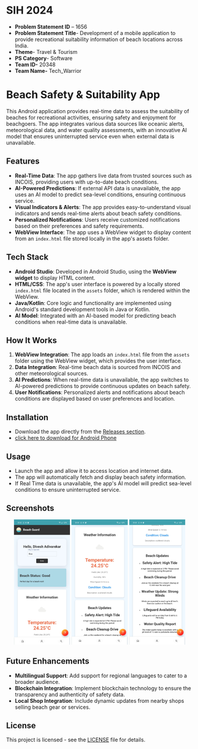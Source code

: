 # SIH 2024

- **Problem Statement ID** – 1656
- **Problem Statement Title**- Development of a mobile application to provide recreational suitability information of beach locations across India.
- **Theme**- Travel & Tourism
- **PS Category**- Software
- **Team ID-** 20348
- **Team Name-** Tech_Warrior

# Beach Safety & Suitability App

This Android application provides real-time data to assess the suitability of beaches for recreational activities, ensuring safety and enjoyment for beachgoers. The app integrates various data sources like oceanic alerts, meteorological data, and water quality assessments, with an innovative AI model that ensures uninterrupted service even when external data is unavailable.

## Features

- **Real-Time Data**: The app gathers live data from trusted sources such as INCOIS, providing users with up-to-date beach conditions.
- **AI-Powered Predictions**: If external API data is unavailable, the app uses an AI model to predict sea-level conditions, ensuring continuous service.
- **Visual Indicators & Alerts**: The app provides easy-to-understand visual indicators and sends real-time alerts about beach safety conditions.
- **Personalized Notifications**: Users receive customized notifications based on their preferences and safety requirements.
- **WebView Interface**: The app uses a WebView widget to display content from an `index.html` file stored locally in the app's assets folder.

## Tech Stack

- **Android Studio**: Developed in Android Studio, using the **WebView widget** to display HTML content.
- **HTML/CSS**: The app's user interface is powered by a locally stored `index.html` file located in the `assets` folder, which is rendered within the WebView.
- **Java/Kotlin**: Core logic and functionality are implemented using Android's standard development tools in Java or Kotlin.
- **AI Model**: Integrated with an AI-based model for predicting beach conditions when real-time data is unavailable.

## How It Works

1. **WebView Integration**: The app loads an `index.html` file from the `assets` folder using the WebView widget, which provides the user interface.
2. **Data Integration**: Real-time beach data is sourced from INCOIS and other meteorological sources.
3. **AI Predictions**: When real-time data is unavailable, the app switches to AI-powered predictions to provide continuous updates on beach safety.
4. **User Notifications**: Personalized alerts and notifications about beach conditions are displayed based on user preferences and location.


## Installation

- Download the app directly from the [Releases section](https://github.com/diveshadivarekar/SIH-2024/releases/tag/prototype).
- [click here to download  for Android Phone](https://github.com/diveshadivarekar/SIH-2024/releases/download/prototype/Beach.Guard.apk)


## Usage

- Launch the app and allow it to access location and internet data.
- The app will automatically fetch and display beach safety information.
- If Real Time data is unavailable, the app's AI model will predict sea-level conditions to ensure uninterrupted service.

## Screenshots

<p align="center">
  <img src="./output/1.jpg" alt="Screenshot 1" width="30%">
  <img src="./output/2.jpg" alt="Screenshot 2" width="30%">
  <img src="./output/3.jpg" alt="Screenshot 3" width="30%">
</p>


## Future Enhancements

- **Multilingual Support**: Add support for regional languages to cater to a broader audience.
- **Blockchain Integration**: Implement blockchain technology to ensure the transparency and authenticity of safety data.
- **Local Shop Integration**: Include dynamic updates from nearby shops selling beach gear or services.

## License

This project is licensed - see the [LICENSE](LICENSE) file for details.